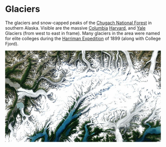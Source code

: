 # Glaciers

The glaciers and snow-capped peaks of the [Chugach National Forest](http://en.wikipedia.org/wiki/Chugach_National_Forest) in southern Alaska. Visible are the massive [Columbia](http://ak.water.usgs.gov/glaciology/columbia/) [Harvard](http://en.wikipedia.org/wiki/Harvard_Glacier), and [Yale](http://en.wikipedia.org/wiki/Yale_Glacier) Glaciers (from west to east in frame). Many glaciers in the area were named for elite colleges during the [Harriman Expedition](http://en.wikipedia.org/wiki/Harriman_Alaska_Expedition) of 1899 (along with College Fjord).

![Glaciers](screenshot.jpg)
